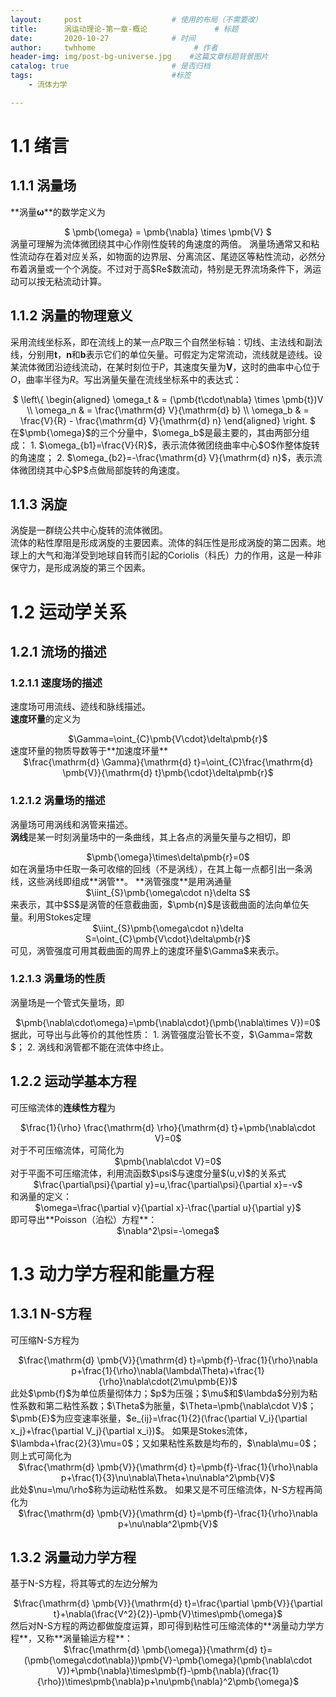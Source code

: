 ```yaml
---
layout:     post                    # 使用的布局（不需要改）
title:      涡运动理论-第一章-概论               # 标题 
date:       2020-10-27              # 时间
author:     twhhome                      # 作者
header-img: img/post-bg-universe.jpg    #这篇文章标题背景图片
catalog: true                       # 是否归档
tags:                               #标签
    - 流体力学

---
```


<head>
<!--    <script src="https://cdn.mathjax.org/mathjax/latest/MathJax.js?config=TeX-AMS-MML_HTMLorMML" type="text/javascript"></script>
    <script type="text/x-mathjax-config">
        MathJax.Hub.Config({
            tex2jax: {
            skipTags: ['script', 'noscript', 'style', 'textarea', 'pre'],
            inlineMath: [['$','$']]
            displayMath: [['$$','$$']]
            }
        });
    </script>-->
	<script type="text/x-mathjax-config">
		MathJax.Hub.Config({tex2jax: {inlineMath: [['$','$'], ['\\(','\\)']], displayMath: [ ['$$','$$'], ["\\[","\\]"] ]}});
	</script>
	<script type="text/javascript" async src="https://cdn.mathjax.org/mathjax/latest/MathJax.js?config=TeX-AMS_CHTML">
	</script>
</head>

# 1.1 绪言
## 1.1.1 涡量场
**涡量$\pmb{\omega}$**的数学定义为  
<center>$ \pmb{\omega} = \pmb{\nabla} \times \pmb{V} $</center>  
涡量可理解为流体微团绕其中心作刚性旋转的角速度的两倍。  
涡量场通常又和粘性流动存在着对应关系，如物面的边界层、分离流区、尾迹区等粘性流动，必然分布着涡量或一个个涡旋。不过对于高$Re$数流动，特别是无界流场条件下，涡运动可以按无粘流动计算。  

## 1.1.2 涡量的物理意义
采用流线坐标系，即在流线上的某一点$P$取三个自然坐标轴：切线、主法线和副法线，分别用$\pmb{t}$，$\pmb{n}$和$\pmb{b}$表示它们的单位矢量。可假定为定常流动，流线就是迹线。设某流体微团沿迹线流动，在某时刻位于$P$，其速度矢量为$\pmb{V}$，这时的曲率中心位于$O$，曲率半径为$R$。写出涡量矢量在流线坐标系中的表达式：  
<center>$
\left\{
\begin{aligned}
\omega_t & = (\pmb{t\cdot\nabla} \times \pmb{t})V \\
\omega_n & = \frac{\mathrm{d} V}{\mathrm{d} b} \\
\omega_b & = \frac{V}{R} - \frac{\mathrm{d} V}{\mathrm{d} n}
\end{aligned}
\right.
$</center>  
在$\pmb{\omega}$的三个分量中，$\omega_b$是最主要的，其由两部分组成：  
1. $\omega_{b1}=\frac{V}{R}$，表示流体微团绕曲率中心$O$作整体旋转的角速度；  
2. $\omega_{b2}=-\frac{\mathrm{d} V}{\mathrm{d} n}$，表示流体微团绕其中心$P$点做局部旋转的角速度。  

## 1.1.3 涡旋
涡旋是一群绕公共中心旋转的流体微团。  
流体的粘性摩阻是形成涡旋的主要因素。流体的斜压性是形成涡旋的第二因素。地球上的大气和海洋受到地球自转而引起的Coriolis（科氏）力的作用，这是一种非保守力，是形成涡旋的第三个因素。  

# 1.2 运动学关系
## 1.2.1 流场的描述
### 1.2.1.1 速度场的描述
速度场可用流线、迹线和脉线描述。  
**速度环量**的定义为  
<center>$\Gamma=\oint_{C}\pmb{V\cdot}\delta\pmb{r}$</center>  
速度环量的物质导数等于**加速度环量**  
<center>$\frac{\mathrm{d} \Gamma}{\mathrm{d} t}=\oint_{C}\frac{\mathrm{d} \pmb{V}}{\mathrm{d} t}\pmb{\cdot}\delta\pmb{r}$</center>  

### 1.2.1.2 涡量场的描述
涡量场可用涡线和涡管来描述。  
**涡线**是某一时刻涡量场中的一条曲线，其上各点的涡量矢量与之相切，即  
<center>$\pmb{\omega}\times\delta\pmb{r}=0$</center>  
如在涡量场中任取一条可收缩的回线（不是涡线），在其上每一点都引出一条涡线，这些涡线即组成**涡管**。  
**涡管强度**是用涡通量  
<center>$\iint_{S}\pmb{\omega\cdot n}\delta S$</center>  
来表示，其中$S$是涡管的任意截曲面，$\pmb{n}$是该截曲面的法向单位矢量。利用Stokes定理  
<center>$\iint_{S}\pmb{\omega\cdot n}\delta S=\oint_{C}\pmb{V\cdot}\delta\pmb{r}$</center>  
可见，涡管强度可用其截曲面的周界上的速度环量$\Gamma$来表示。  

### 1.2.1.3 涡量场的性质
涡量场是一个管式矢量场，即  
<center>$\pmb{\nabla\cdot\omega}=\pmb{\nabla\cdot}(\pmb{\nabla\times V})=0$</center>  
据此，可导出与此等价的其他性质：  
1. 涡管强度沿管长不变，$\Gamma=常数$；  
2. 涡线和涡管都不能在流体中终止。  

## 1.2.2 运动学基本方程
可压缩流体的**连续性方程**为  
<center>$\frac{1}{\rho} \frac{\mathrm{d} \rho}{\mathrm{d} t}+\pmb{\nabla\cdot V}=0$</center>  
对于不可压缩流体，可简化为  
<center>$\pmb{\nabla\cdot V}=0$</center>  
对于平面不可压缩流体，利用流函数$\psi$与速度分量$(u,v)$的关系式  
<center>$\frac{\partial\psi}{\partial y}=u,\frac{\partial\psi}{\partial x}=-v$</center>  
和涡量的定义：  
<center>$\omega=\frac{\partial v}{\partial x}-\frac{\partial u}{\partial y}$</center>  
即可导出**Poisson（泊松）方程**：  
<center>$\nabla^2\psi=-\omega$</center>  

# 1.3 动力学方程和能量方程
## 1.3.1 N-S方程
可压缩N-S方程为  
<center>$\frac{\mathrm{d} \pmb{V}}{\mathrm{d} t}=\pmb{f}-\frac{1}{\rho}\nabla p+\frac{1}{\rho}\nabla(\lambda\Theta)+\frac{1}{\rho}\nabla\cdot(2\mu\pmb{E})$</center>  
此处$\pmb{f}$为单位质量彻体力；$p$为压强；$\mu$和$\lambda$分别为粘性系数和第二粘性系数；$\Theta$为胀量，$\Theta=\pmb{\nabla\cdot V}$；$\pmb{E}$为应变速率张量，$e_{ij}=\frac{1}{2}(\frac{\partial V_i}{\partial x_j}+\frac{\partial V_j}{\partial x_i})$。  
如果是Stokes流体，$\lambda+\frac{2}{3}\mu=0$；又如果粘性系数是均布的，$\nabla\mu=0$；则上式可简化为  
<center>$\frac{\mathrm{d} \pmb{V}}{\mathrm{d} t}=\pmb{f}-\frac{1}{\rho}\nabla p+\frac{1}{3}\nu\nabla\Theta+\nu\nabla^2\pmb{V}$</center>  
此处$\nu=\mu/\rho$称为运动粘性系数。  
如果又是不可压缩流体，N-S方程再简化为  
<center>$\frac{\mathrm{d} \pmb{V}}{\mathrm{d} t}=\pmb{f}-\frac{1}{\rho}\nabla p+\nu\nabla^2\pmb{V}$</center>  

## 1.3.2 涡量动力学方程
基于N-S方程，将其等式的左边分解为  
<center>$\frac{\mathrm{d} \pmb{V}}{\mathrm{d} t}=\frac{\partial \pmb{V}}{\partial t}+\nabla(\frac{V^2}{2})-\pmb{V}\times\pmb{\omega}$</center/>  
然后对N-S方程的两边都做旋度运算，即可得到粘性可压缩流体的**涡量动力学方程**，又称**涡量输运方程**：  
<center>$\frac{\mathrm{d} \pmb{\omega}}{\mathrm{d} t}=(\pmb{\omega\cdot\nabla})\pmb{V}-\pmb{\omega}(\pmb{\nabla\cdot V})+\pmb{\nabla}\times\pmb{f}-\pmb{\nabla}(\frac{1}{\rho})\times\pmb{\nabla}p+\nu\pmb{\nabla}^2\pmb{\omega}$</center>  
